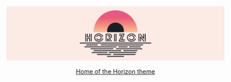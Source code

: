 ![Horizon Banner](banner.png)

<p align="center">
  <a href="https://horizontheme.netlify.com/">Home of the Horizon theme</a>
</p>
